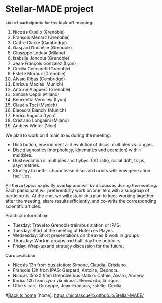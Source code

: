 # Stellar-MADE project

List of participants for the kick-off meeting:
1. Nicolás Cuello (Grenoble)
2. François Ménard (Grenoble)
3. Cathie Clarke (Cambridge)
4. Gaspard Duchêne (Grenoble)
5. Giuseppe Lodato (Milano) 
6. Isabelle Joncour (Grenoble)
7. Jean-François Gonzalez (Lyon)
8. Cecilia Ceccarelli (Grenoble)
9. Estelle Moraux (Grenoble)
10. Álvaro Ribas (Cambridge)
11. Enrique Macías (Munich)
12. Antoine Alaguero (Grenoble)
13. Simone Ceppi (Milano)
14. Benedetta Veronesi (Lyon)
15. Claudia Toci (Munich)
16. Eleonora Bianchi (Munich)
17. Enrico Ragusa (Lyon)
18. Cristiano Longarini (Milano)
19. Andrew Winter (Nice)

We plan to work on 4 main axes during the meeting: 
- Distribution, environment and evolution of discs: multiples vs. singles.
- Disc diagnostics (morphology, kinematics and accretion) within multiples.
- Dust evolution in multiples and flybys: G/D ratio, radial drift, traps, asymmetries.
- Strategy to better characterise discs and orbits with new generation facilities.

All these topics explicitly overlap and will be discussed during the meeting. Each participant
will preferentially work on one item with a subgroup of participants. At the end, we will establish
a plan to keep working together after the meeting, share results efficiently, and co-write the
corresponding scientific articles.

Practical information:
- Tuesday: Travel to Grenoble train/bus station or IPAG.
- Tuesday: Start of the meeting at Hôtel des Playes.
- Wednesday: Short presentations on the axes & work in groups.
- Thursday: Work in groups and half-day free outdoors.
- Friday: Wrap-up and strategy discussion for the future.

Cars available:
- Nicolás 13h from bus station: Simone, Claudia, Cristiano.
- François 13h from IPAG: Gaspard, Antoine, Eleonora.
- Nicolás 15h30 from Grenoble bus station: Cathie, Álvaro, Andrew.
- Enrico 12h from Lyon via airport: Benedetta, Enrique.
- Others cars: Giuseppe, Jean-François, Estelle, Cecilia.

#[Back to home](home)
[home]: https://nicolascuello.github.io/Stellar-MADE/  
